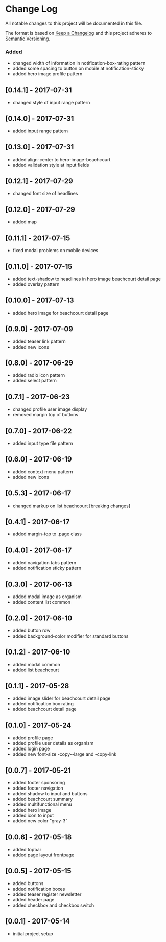 # Change Log
All notable changes to this project will be documented in this file.

The format is based on [Keep a Changelog](http://keepachangelog.com/)
and this project adheres to [Semantic Versioning](http://semver.org/).

### Added
- changed width of information in notification-box-rating pattern
- added some spacing to button on mobile at notification-sticky
- added hero image profile pattern

## [0.14.1] - 2017-07-31
- changed style of input range pattern

## [0.14.0] - 2017-07-31
- added input range pattern

## [0.13.0] - 2017-07-31
- added align-center to hero-image-beachcourt
- added validation style at input fields

## [0.12.1] - 2017-07-29
- changed font size of headlines

## [0.12.0] - 2017-07-29
- added map

## [0.11.1] - 2017-07-15
- fixed modal problems on mobile devices

## [0.11.0] - 2017-07-15
- added text-shadow to headlines in hero image beachcourt detail page
- added overlay pattern

## [0.10.0] - 2017-07-13
- added hero image for beachcourt detail page

## [0.9.0] - 2017-07-09
- added teaser link pattern
- added new icons

## [0.8.0] - 2017-06-29
- added radio icon pattern
- added select pattern

## [0.7.1] - 2017-06-23
- changed profile user image display
- removed margin top of buttons

## [0.7.0] - 2017-06-22
- added input type file pattern

## [0.6.0] - 2017-06-19
- added context menu pattern
- added new icons

## [0.5.3] - 2017-06-17
- changed markup on list beachcourt [breaking changes]

## [0.4.1] - 2017-06-17
- added margin-top to .page class

## [0.4.0] - 2017-06-17
- added navigation tabs pattern
- added notification sticky pattern

## [0.3.0] - 2017-06-13
- added modal image as organism
- added content list common

## [0.2.0] - 2017-06-10
- added button row
- added background-color modifier for standard buttons

## [0.1.2] - 2017-06-10
- added modal common
- added list beachcourt

## [0.1.1] - 2017-05-28
- added image slider for beachcourt detail page
- added notification box rating
- added beachcourt detail page

## [0.1.0] - 2017-05-24
- added profile page
- added profile user details as organism
- added login page
- added new font-size -copy--large and -copy-link

## [0.0.7] - 2017-05-21
- added footer sponsoring
- added footer navigation
- added shadow to input and buttons
- added beachcourt summary
- added multifunctional menu
- added hero image
- added icon to input
- added new color "gray-3"

## [0.0.6] - 2017-05-18
- added topbar
- added page layout frontpage

## [0.0.5] - 2017-05-15
- added buttons
- added notification boxes
- added teaser register newsletter
- added header page
- added checkbox and checkbox switch

## [0.0.1] - 2017-05-14
- initial project setup
